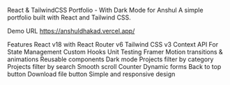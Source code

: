 React & TailwindCSS Portfolio - With Dark Mode for Anshul
A simple portfolio built with React and Tailwind CSS.

Demo URL
https://anshuldhakad.vercel.app/

Features
React v18 with React Router v6
Tailwind CSS v3
Context API For State Management
Custom Hooks
Unit Testing
Framer Motion transitions & animations
Reusable components
Dark mode
Projects filter by category
Projects filter by search
Smooth scroll
Counter
Dynamic forms
Back to top button
Download file button
Simple and responsive design
